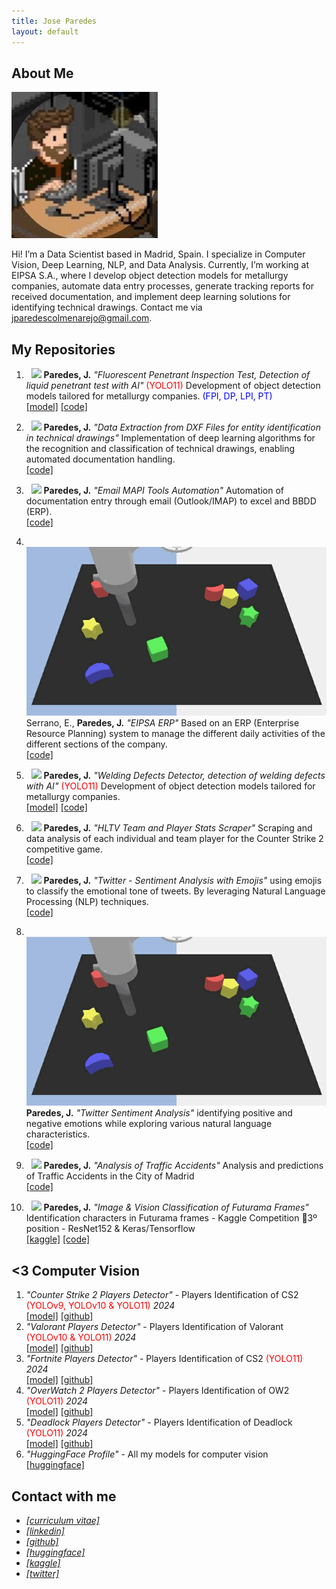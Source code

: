 ```yaml
---
title: Jose Paredes
layout: default
---
```


## About Me

<img class="profile-picture" src="profile.jpg">

Hi! I’m a Data Scientist based in Madrid, Spain. I specialize in Computer Vision, Deep Learning, NLP, and Data Analysis. Currently, I’m working at EIPSA S.A., where I develop object detection models for metallurgy companies, automate data entry processes, generate tracking reports for received documentation, and implement deep learning solutions for identifying technical drawings. Contact me via <jparedescolmenarejo@gmail.com>.


## My Repositories

1. &nbsp; <img class="project-picture" src="images/rsp.png"> <b>Paredes, J.</b> <em>"Fluorescent Penetrant Inspection Test, Detection of liquid penetrant test with AI"</em> <span style="color:red">(YOLO11)</span> Development of object detection models tailored for metallurgy companies. <span style="color:blue">(FPI, DP, LPI, PT)</span> <br />
[[model]](https://huggingface.co/jparedesDS/fluorescent-penetrant-inspection) [[code]](https://github.com/jparedesDS/fluorescent-penetrant-inspection)

2. &nbsp; <img class="project-picture" src="images/rsp.png"> <b>Paredes, J.</b> <em>"Data Extraction from DXF Files for entity identification in technical drawings"</em>
Implementation of deep learning algorithms for the recognition and classification of technical drawings, enabling automated documentation handling. <br />
[[code]](https://github.com/jparedesDS/extract-data-dxf)

3. &nbsp; <img class="project-picture" src="images/rsp.png"> <b>Paredes, J.</b> <em>"Email MAPI Tools Automation"</em> Automation of documentation entry through email (Outlook/IMAP) to excel and BBDD (ERP).<br />
[[code]](https://github.com/jparedesDS/email-mapi-tools-automation)

4. &nbsp; <img class="project-picture" src="images/behaviour.gif"> Serrano, E., <b>Paredes, J.</b> <em>"EIPSA ERP"</em> Based on an ERP (Enterprise Resource Planning) system to manage the different daily activities of the different sections of the company. <br />
[[code]](https://github.com/jparedesDS/ERP_EIPSA)

5. &nbsp; <img class="project-picture" src="images/rsp.png"> <b>Paredes, J.</b> <em>"Welding Defects Detector, detection of welding defects with AI"</em> <span style="color:red">(YOLO11)</span>
Development of object detection models tailored for metallurgy companies. <br />
[[model]](https://huggingface.co/jparedesDS/welding-defects-detection) [[code]](https://github.com/jparedesDS/welding-defects-detection)

6. &nbsp; <img class="project-picture" src="images/rsp.png"> <b>Paredes, J.</b> <em>"HLTV Team and Player Stats Scraper"</em> Scraping and data analysis of each individual and team player for the Counter Strike 2 competitive game. <br />
[[code]](https://github.com/jparedesDS/hltv-scraper)

7. &nbsp; <img class="project-picture" src="images/rsp.png"> <b>Paredes, J.</b> <em>"Twitter - Sentiment Analysis with Emojis"</em> using emojis to classify the emotional tone of tweets. By leveraging Natural Language Processing (NLP) techniques. <br />
[[code]](https://github.com/jparedesDS/lazy-classifier-traffic-accidents-madrid)

8. &nbsp; <img class="project-picture" src="images/behaviour.gif"> <b>Paredes, J.</b> <em>"Twitter Sentiment Analysis"</em> identifying positive and negative emotions while exploring various natural language characteristics. <br />
[[code]](https://github.com/jparedesDS/tensorflow-twitter-sentiment-analysis)

9. &nbsp; <img class="project-picture" src="images/rsp.png"> <b>Paredes, J.</b> <em>"Analysis of Traffic Accidents"</em> Analysis and predictions of Traffic Accidents in the City of Madrid <br />
[[code]](https://github.com/jparedesDS/lazy-classifier-traffic-accidents-madrid)

10. &nbsp; <img class="project-picture" src="images/rsp.png"> <b>Paredes, J.</b> <em>"Image & Vision Classification of Futurama Frames"</em> Identification characters in Futurama frames - Kaggle Competition 🥉3º position - ResNet152 & Keras/Tensorflow <br />
[[kaggle]](https://www.kaggle.com/competitions/comp-mediavida-2-futurama/leaderboard) [[code]](https://github.com/jparedesDS/image-classification-multilabel)


## <3 Computer Vision 

1. _"Counter Strike 2 Players Detector"_ - Players Identification of CS2 <span style="color:red">(YOLOv9, YOLOv10 & YOLO11)</span> _2024_ <br /> [[model]](https://huggingface.co/collections/jparedesDS/cs2-yolo-object-detection-66f65a7fa395d5e5ede71489) [[github]](https://github.com/jparedesDS/cs2-object-dectection) <br />
2. _"Valorant Players Detector"_ - Players Identification of Valorant <span style="color:red">(YOLOv10 & YOLO11)</span> _2024_ <br /> [[model]](https://huggingface.co/collections/jparedesDS/valorant-yolo-object-detection-6708db8eda7c23b8859bcd3b) [[github]](https://github.com/jparedesDS/valorant-object-detection) <br />
3. _"Fortnite Players Detector"_ - Players Identification of CS2 <span style="color:red">(YOLO11)</span> _2024_ <br /> [[model]](https://huggingface.co/jparedesDS/fortnite-yolo11m) [[github]](https://github.com/jparedesDS/fortnite-object-detection) <br />
4. _"OverWatch 2 Players Detector"_ - Players Identification of OW2 <span style="color:red">(YOLO11)</span> _2024_ <br /> [[model]](https://huggingface.co/jparedesDS/ow2-yolo11m) [[github]](https://github.com/jparedesDS/ow2-object-dectection) <br />
5. _"Deadlock Players Detector"_ - Players Identification of Deadlock <span style="color:red">(YOLO11)</span> _2024_ <br /> [[model]](https://huggingface.co/jparedesDS/deadlock-yolo11l) [[github]](https://github.com/jparedesDS/deadlock-object-detection) <br />
6. _"HuggingFace Profile"_ - All my models for computer vision <br /> [[huggingface]](https://huggingface.co/jparedesDS/)


## Contact with me

- _[[curriculum vitae]](https://jparedesds.github.io/resume.pdf)_ <br />
- _[[linkedin]](https://www.linkedin.com/in/jparedesDS/)_ <br />
- _[[github]](https://github.com/jparedesDS/)_ <br />
- _[[huggingface]](https://huggingface.co/jparedesDS/)_ <br />
- _[[kaggle]](https://www.kaggle.com/joseparedesc)_ <br />
- _[[twitter]](https://twitter.com/xhitoCS)_ <br />



